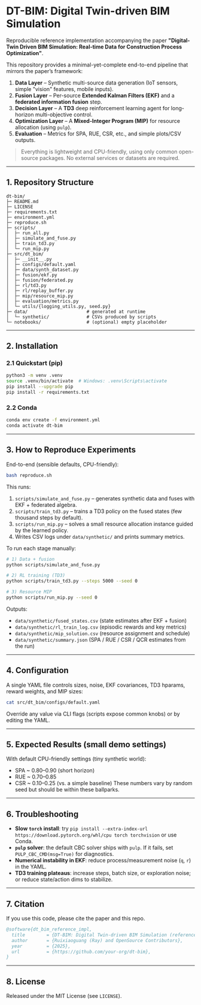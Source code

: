 # DT-BIM: Digital Twin-driven BIM Simulation

Reproducible reference implementation accompanying the paper **"Digital-Twin Driven BIM Simulation: Real-time Data for Construction Process Optimization"**.

This repository provides a minimal-yet-complete end-to-end pipeline that mirrors the paper’s framework:
1) **Data Layer** – Synthetic multi-source data generation (IoT sensors, simple "vision" features, mobile inputs).  
2) **Fusion Layer** – Per-source **Extended Kalman Filters (EKF)** and a **federated information fusion** step.  
3) **Decision Layer** – A **TD3** deep reinforcement learning agent for long-horizon multi-objective control.  
4) **Optimization Layer** – A **Mixed-Integer Program (MIP)** for resource allocation (using `pulp`).  
5) **Evaluation** – Metrics for SPA, RUE, CSR, etc., and simple plots/CSV outputs.

> Everything is lightweight and CPU-friendly, using only common open-source packages. No external services or datasets are required.

---

## 1. Repository Structure

```text
dt-bim/
├─ README.md
├─ LICENSE
├─ requirements.txt
├─ environment.yml
├─ reproduce.sh
├─ scripts/
│  ├─ run_all.py
│  ├─ simulate_and_fuse.py
│  ├─ train_td3.py
│  └─ run_mip.py
├─ src/dt_bim/
│  ├─ __init__.py
│  ├─ configs/default.yaml
│  ├─ data/synth_dataset.py
│  ├─ fusion/ekf.py
│  ├─ fusion/federated.py
│  ├─ rl/td3.py
│  ├─ rl/replay_buffer.py
│  ├─ mip/resource_mip.py
│  ├─ evaluation/metrics.py
│  └─ utils/{logging_utils.py, seed.py}
├─ data/                      # generated at runtime
│  └─ synthetic/              # CSVs produced by scripts
└─ notebooks/                 # (optional) empty placeholder
```

---

## 2. Installation

### 2.1 Quickstart (pip)
```bash
python3 -m venv .venv
source .venv/bin/activate  # Windows: .venv\Scripts\activate
pip install --upgrade pip
pip install -r requirements.txt
```

### 2.2 Conda
```bash
conda env create -f environment.yml
conda activate dt-bim
```

---

## 3. How to Reproduce Experiments

End-to-end (sensible defaults, CPU-friendly):
```bash
bash reproduce.sh
```
This runs:
1. `scripts/simulate_and_fuse.py` – generates synthetic data and fuses with EKF + federated algebra.
2. `scripts/train_td3.py` – trains a TD3 policy on the fused states (few thousand steps by default).
3. `scripts/run_mip.py` – solves a small resource allocation instance guided by the learned policy.
4. Writes CSV logs under `data/synthetic/` and prints summary metrics.

To run each stage manually:

```bash
# 1) Data + fusion
python scripts/simulate_and_fuse.py

# 2) RL training (TD3)
python scripts/train_td3.py --steps 5000 --seed 0

# 3) Resource MIP
python scripts/run_mip.py --seed 0
```

Outputs:
- `data/synthetic/fused_states.csv` (state estimates after EKF + fusion)
- `data/synthetic/rl_train_log.csv` (episodic rewards and key metrics)
- `data/synthetic/mip_solution.csv` (resource assignment and schedule)
- `data/synthetic/summary.json` (SPA / RUE / CSR / QCR estimates from the run)

---

## 4. Configuration

A single YAML file controls sizes, noise, EKF covariances, TD3 hparams, reward weights, and MIP sizes:
```bash
cat src/dt_bim/configs/default.yaml
```
Override any value via CLI flags (scripts expose common knobs) or by editing the YAML.

---

## 5. Expected Results (small demo settings)

With default CPU-friendly settings (tiny synthetic world):
- SPA ~ 0.80–0.90 (short horizon)
- RUE ~ 0.70–0.85
- CSR ~ 0.10–0.25 (vs. a simple baseline)
These numbers vary by random seed but should be within these ballparks.

---

## 6. Troubleshooting

- **Slow `torch` install**: try `pip install --extra-index-url https://download.pytorch.org/whl/cpu torch torchvision` or use Conda.
- **`pulp` solver**: the default CBC solver ships with `pulp`. If it fails, set `PULP_CBC_CMD(msg=True)` for diagnostics.
- **Numerical instability in EKF**: reduce process/measurement noise (`q`, `r`) in the YAML.
- **TD3 training plateaus**: increase steps, batch size, or exploration noise; or reduce state/action dims to stabilize.

---

## 7. Citation

If you use this code, please cite the paper and this repo.

```bibtex
@software{dt_bim_reference_impl,
  title        = {DT-BIM: Digital Twin-driven BIM Simulation (reference implementation)},
  author       = {Ruixiaoguang (Ray) and OpenSource Contributors},
  year         = {2025},
  url          = {https://github.com/your-org/dt-bim}, 
}
```

---

## 8. License

Released under the MIT License (see `LICENSE`).

